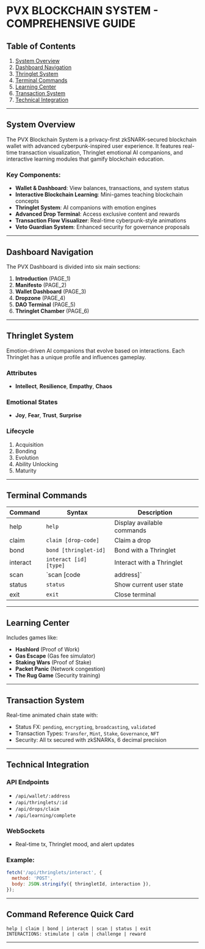 
# PVX BLOCKCHAIN SYSTEM - COMPREHENSIVE GUIDE

## Table of Contents
1. [System Overview](#system-overview)
2. [Dashboard Navigation](#dashboard-navigation)
3. [Thringlet System](#thringlet-system)
4. [Terminal Commands](#terminal-commands)
5. [Learning Center](#learning-center)
6. [Transaction System](#transaction-system)
7. [Technical Integration](#technical-integration)

---

## System Overview

The PVX Blockchain System is a privacy-first zkSNARK-secured blockchain wallet with advanced cyberpunk-inspired user experience. It features real-time transaction visualization, Thringlet emotional AI companions, and interactive learning modules that gamify blockchain education.

### Key Components:
- **Wallet & Dashboard**: View balances, transactions, and system status
- **Interactive Blockchain Learning**: Mini-games teaching blockchain concepts
- **Thringlet System**: AI companions with emotion engines
- **Advanced Drop Terminal**: Access exclusive content and rewards
- **Transaction Flow Visualizer**: Real-time cyberpunk-style animations
- **Veto Guardian System**: Enhanced security for governance proposals

---

## Dashboard Navigation

The PVX Dashboard is divided into six main sections:

1. **Introduction** (PAGE_1)
2. **Manifesto** (PAGE_2)
3. **Wallet Dashboard** (PAGE_3)
4. **Dropzone** (PAGE_4)
5. **DAO Terminal** (PAGE_5)
6. **Thringlet Chamber** (PAGE_6)

---

## Thringlet System

Emotion-driven AI companions that evolve based on interactions. Each Thringlet has a unique profile and influences gameplay.

### Attributes
- **Intellect**, **Resilience**, **Empathy**, **Chaos**

### Emotional States
- **Joy**, **Fear**, **Trust**, **Surprise**

### Lifecycle
1. Acquisition
2. Bonding
3. Evolution
4. Ability Unlocking
5. Maturity

---

## Terminal Commands

| Command | Syntax | Description |
|---------|--------|-------------|
| help | `help` | Display available commands |
| claim | `claim [drop-code]` | Claim a drop |
| bond | `bond [thringlet-id]` | Bond with a Thringlet |
| interact | `interact [id] [type]` | Interact with a Thringlet |
| scan | `scan [code|address]` | Scan a drop or wallet |
| status | `status` | Show current user state |
| exit | `exit` | Close terminal |

---

## Learning Center

Includes games like:
- **Hashlord** (Proof of Work)
- **Gas Escape** (Gas fee simulator)
- **Staking Wars** (Proof of Stake)
- **Packet Panic** (Network congestion)
- **The Rug Game** (Security training)

---

## Transaction System

Real-time animated chain state with:
- Status FX: `pending`, `encrypting`, `broadcasting`, `validated`
- Transaction Types: `Transfer`, `Mint`, `Stake`, `Governance`, `NFT`
- Security: All tx secured with zkSNARKs, 6 decimal precision

---

## Technical Integration

### API Endpoints

- `/api/wallet/:address`
- `/api/thringlets/:id`
- `/api/drops/claim`
- `/api/learning/complete`

### WebSockets
- Real-time tx, Thringlet mood, and alert updates

### Example:
```js
fetch('/api/thringlets/interact', {
  method: 'POST',
  body: JSON.stringify({ thringletId, interaction }),
});
```

---

## Command Reference Quick Card

```
help | claim | bond | interact | scan | status | exit
INTERACTIONS: stimulate | calm | challenge | reward
```

---


